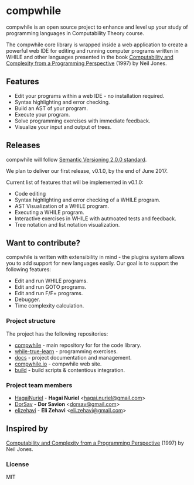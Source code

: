 # compwhile

compwhile is an open source project to enhance and level up your study of programming languages in Computability Theory course.

The compwhile core library is wrapped inside a web application to create a powerful web IDE for editing and running computer programs written in WHILE and other languages presented in the book [Computability and Complexity from a Programming Perspective](http://www.diku.dk/~neil/Comp2book.html) (1997) by Neil Jones.

## Features
* Edit your programs within a web IDE - no installation required.
* Syntax highlighting and error checking.
* Build an AST of your program.
* Execute your program.
* Solve programming exercises with immediate feedback.
* Visualize your input and output of trees.

## Releases

compwhile will follow [Semantic Versioning 2.0.0 standard](http://semver.org).

We plan to deliver our first release, v0.1.0, by the end of June 2017.

Current list of features that will be implemented in v0.1.0:
* Code editing
* Syntax highlighting and error checking of a WHILE program.
* AST Visualization of a WHILE program.
* Executing a WHILE program.
* Interactive exercises in WHILE with autmoated tests and feedback.
* Tree notation and list notation visualization.

## Want to contribute?
compwhile is written with extensibility in mind - the plugins system allows you to add support for new languages easily. Our goal is to support the following features:

* Edit and run WHILE programs.
* Edit and run GOTO programs.
* Edit and run F/F+ programs.
* Debugger.
* Time complexity calculation.

### Project structure

The project has the following repositories:
* [compwhile](https://github.com/compwhile/compwhile) - main repository for for the code library.
* [while-true-learn](https://github.com/compwhile/while-true-learn) - programming exercises.
* [docs](https://github.com/compwhile/docs) - project documentation and management.
* [compwhile.io](https://github.com/compwhile/compile.io) - compwhile web site.
* [build](https://github.com/compwhile/build) - build scripts & contentious integration.


### Project team members
* [HagaiNuriel](https://github.com/HagaiNuriel) -
**Hagai Nuriel** &lt;hagai.nuriel@gmail.com&gt;
* [DorSav](https://github.com/DorSav) -
**Dor Savion** &lt;dorsav@gmail.com&gt;
* [elizehavi](https://github.com/elizehavi) -
**Eli Zehavi** &lt;eli.zehavi@gmail.com&gt;

## Inspired by

[Computability and Complexity from a Programming Perspective](http://www.diku.dk/~neil/Comp2book.html) (1997) by Neil Jones.

### License
MIT
